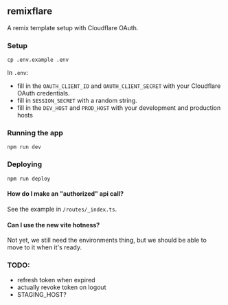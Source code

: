 ## remixflare

A remix template setup with Cloudflare OAuth.

### Setup

`cp .env.example .env`

In `.env`:

- fill in the `OAUTH_CLIENT_ID` and `OAUTH_CLIENT_SECRET` with your Cloudflare OAuth credentials.
- fill in `SESSION_SECRET` with a random string.
- fill in the `DEV_HOST` and `PROD_HOST` with your development and production hosts

### Running the app

`npm run dev`

### Deploying

`npm run deploy`

#### How do I make an "authorized" api call?

See the example in `/routes/_index.ts`.

#### Can I use the new vite hotness?

Not yet, we still need the environments thing, but we should be able to move to it when it's ready.

### TODO:

- refresh token when expired
- actually revoke token on logout
- STAGING_HOST?
